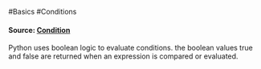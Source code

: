 #Basics #Conditions

#### Source: [Condition](https://www.learnpython.org/en/Conditions)

Python uses boolean logic to evaluate conditions. the boolean values true and false are returned when an expression is compared or evaluated.